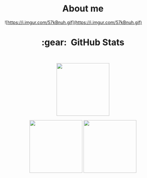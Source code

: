 <h1 align="center">
About me
</h1>

![https://i.imgur.com/57kBnuh.gif](https://i.imgur.com/57kBnuh.gif)

<h1 align="center">
  :gear: &nbsp;GitHub Stats</h1>
  <br/>
    <p align="center">
        <img height="170px" src="https://github-readme-streak-stats.herokuapp.com/?user=777Rob&hide_border=true&theme=nightowl" />
    </p>
    <p align="center">
        <img height="170px" src="https://github-readme-stats.vercel.app/api?username=777Rob&hide_title=true&hide_border=true&show_icons=true&include_all_commits=true&count_private=true&line_height=21&theme=nightowl" /> 
  <img height="170px" src="https://github-readme-stats.vercel.app/api/top-langs/?username=777Rob&hide=html&hide_title=true&hide_border=true&layout=compact&langs_count=8&theme=nightowl" />
    </p>

<!-- 
<a href="https://github.com/777Rob">
  <img align="center" style="margin:0.5rem" src="https://github-readme-stats.vercel.app/api/top-langs/?username=777Rob&hide=html,css&title_color=ffffff&text_color=c9cacc&icon_color=4AB197&bg_color=1A2B34&card_width=500" />
</a>

<a href="https://github.com/777Rob">
  <img align="center" style="margin:0.5rem" src="https://github-readme-stats.vercel.app/api?username=777Rob&show_icons=true&line_height=27&card_width=750&count_private=true&title_color=ffffff&text_color=c9cacc&icon_color=4AB097&bg_color=1A2B34" alt="777Rob GitHub Stats" />
</a> -->


<!--
**777Rob/777Rob** is a ✨ _special_ ✨ repository because its `README.md` (this file) appears on your GitHub profile.

Here are some ideas to get you started:

- 🔭 I’m currently working on ...
- 🌱 I’m currently learning ...
- 👯 I’m looking to collaborate on ...
- 🤔 I’m looking for help with ...
- 💬 Ask me about ...
- 📫 How to reach me: ...
- 😄 Pronouns: ...
- ⚡ Fun fact: ...
-->
